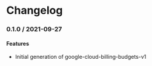 # Changelog

### 0.1.0 / 2021-09-27

#### Features

* Initial generation of google-cloud-billing-budgets-v1
